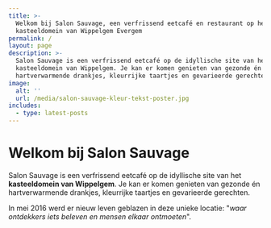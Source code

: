 ```yaml
---
title: >-
  Welkom bij Salon Sauvage, een verfrissend eetcafé en restaurant op het
  kasteeldomein van Wippelgem Evergem
permalink: /
layout: page
description: >-
  Salon Sauvage is een verfrissend eetcafé op de idyllische site van het
  kasteeldomein van Wippelgem. Je kan er komen genieten van gezonde én
  hartverwarmende drankjes, kleurrijke taartjes en gevarieerde gerechten.
image:
  alt: ''
  url: /media/salon-sauvage-kleur-tekst-poster.jpg
includes:
  - type: latest-posts
---
```

# Welkom bij Salon Sauvage

Salon Sauvage is een verfrissend eetcafé op de idyllische site van het **kasteeldomein van Wippelgem**. Je kan er komen genieten van gezonde én hartverwarmende drankjes, kleurrijke taartjes en gevarieerde gerechten.

In mei 2016 werd er nieuw leven geblazen in deze unieke locatie: "_waar ontdekkers iets beleven en mensen elkaar ontmoeten_".
